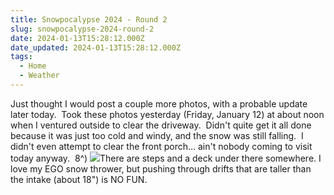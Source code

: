 ```yaml
---
title: Snowpocalypse 2024 - Round 2
slug: snowpocalypse-2024-round-2
date: 2024-01-13T15:28:12.000Z
date_updated: 2024-01-13T15:28:12.000Z
tags: 
  - Home
  - Weather
---
```


Just thought I would post a couple more photos, with a probable update later today.  Took these photos yesterday (Friday, January 12) at about noon when I ventured outside to clear the driveway.  Didn't quite get it all done because it was just too cold and windy, and the snow was still falling.  I didn't even attempt to clear the front porch... ain't nobody coming to visit today anyway.  8^)
![](images/2024/01/IMG_1552.png)There are steps and a deck under there somewhere.
I love my EGO snow thrower, but pushing through drifts that are taller than the intake (about 18") is NO FUN.  
